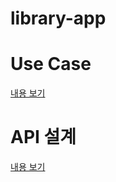 # library-app






# Use Case
[내용 보기](https://github.com/sona1250aaa/library-app/wiki/Use-Case)


# API 설계
[내용 보기](https://github.com/sona1250aaa/library-app/wiki/API-%EC%84%A4%EA%B3%84)
